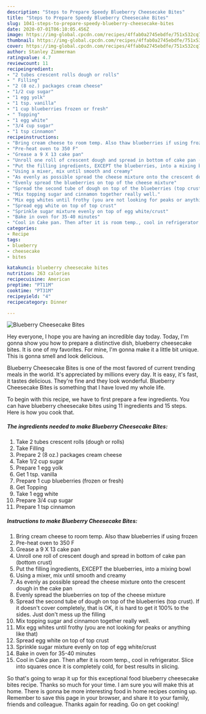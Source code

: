 ```yaml
---
description: "Steps to Prepare Speedy Blueberry Cheesecake Bites"
title: "Steps to Prepare Speedy Blueberry Cheesecake Bites"
slug: 1041-steps-to-prepare-speedy-blueberry-cheesecake-bites
date: 2020-07-01T06:10:05.456Z
image: https://img-global.cpcdn.com/recipes/4ffab0a2745ebdfe/751x532cq70/blueberry-cheesecake-bites-recipe-main-photo.jpg
thumbnail: https://img-global.cpcdn.com/recipes/4ffab0a2745ebdfe/751x532cq70/blueberry-cheesecake-bites-recipe-main-photo.jpg
cover: https://img-global.cpcdn.com/recipes/4ffab0a2745ebdfe/751x532cq70/blueberry-cheesecake-bites-recipe-main-photo.jpg
author: Stanley Zimmerman
ratingvalue: 4.7
reviewcount: 11
recipeingredient:
- "2 tubes crescent rolls dough or rolls"
- " Filling"
- "2 (8 oz.) packages cream cheese"
- "1/2 cup sugar"
- "1 egg yolk"
- "1 tsp. vanilla"
- "1 cup blueberries frozen or fresh"
- " Topping"
- "1 egg white"
- "3/4 cup sugar"
- "1 tsp cinnamon"
recipeinstructions:
- "Bring cream cheese to room temp. Also thaw blueberries if using frozen"
- "Pre-heat oven to 350 F"
- "Grease a 9 X 13 cake pan"
- "Unroll one roll of crescent dough and spread in bottom of cake pan (bottom crust)"
- "Put the filling ingredients, EXCEPT the blueberries, into a mixing bowl"
- "Using a mixer, mix until smooth and creamy"
- "As evenly as possible spread the cheese mixture onto the crescent dough in the cake pan"
- "Evenly spread the blueberries on top of the cheese mixture"
- "Spread the second tube of dough on top of the blueberries (top crust). If it doesn&#39;t cover completely, that is OK, it is hard to get it 100% to the sides. Just don&#39;t mess up the filling"
- "Mix topping sugar and cinnamon together really well."
- "Mix egg whites until frothy (you are not looking for peaks or anything like that)"
- "Spread egg white on top of top crust"
- "Sprinkle sugar mixture evenly on top of egg white/crust"
- "Bake in oven for 35-40 minutes"
- "Cool in Cake pan. Then after it is room temp., cool in refrigerator. Slice into squares once it is completely cold, for best results in slicing."
categories:
- Recipe
tags:
- blueberry
- cheesecake
- bites

katakunci: blueberry cheesecake bites 
nutrition: 263 calories
recipecuisine: American
preptime: "PT11M"
cooktime: "PT31M"
recipeyield: "4"
recipecategory: Dinner

---
```



![Blueberry Cheesecake Bites](https://img-global.cpcdn.com/recipes/4ffab0a2745ebdfe/751x532cq70/blueberry-cheesecake-bites-recipe-main-photo.jpg)

Hey everyone, I hope you are having an incredible day today. Today, I'm gonna show you how to prepare a distinctive dish, blueberry cheesecake bites. It is one of my favorites. For mine, I'm gonna make it a little bit unique. This is gonna smell and look delicious.



Blueberry Cheesecake Bites is one of the most favored of current trending meals in the world. It's appreciated by millions every day. It is easy, it's fast, it tastes delicious. They're fine and they look wonderful. Blueberry Cheesecake Bites is something that I have loved my whole life.


To begin with this recipe, we have to first prepare a few ingredients. You can have blueberry cheesecake bites using 11 ingredients and 15 steps. Here is how you cook that.

<!--inarticleads1-->

##### The ingredients needed to make Blueberry Cheesecake Bites:

1. Take 2 tubes crescent rolls (dough or rolls)
1. Take  Filling
1. Prepare 2 (8 oz.) packages cream cheese
1. Take 1/2 cup sugar
1. Prepare 1 egg yolk
1. Get 1 tsp. vanilla
1. Prepare 1 cup blueberries (frozen or fresh)
1. Get  Topping
1. Take 1 egg white
1. Prepare 3/4 cup sugar
1. Prepare 1 tsp cinnamon




<!--inarticleads2-->

##### Instructions to make Blueberry Cheesecake Bites:

1. Bring cream cheese to room temp. Also thaw blueberries if using frozen
1. Pre-heat oven to 350 F
1. Grease a 9 X 13 cake pan
1. Unroll one roll of crescent dough and spread in bottom of cake pan (bottom crust)
1. Put the filling ingredients, EXCEPT the blueberries, into a mixing bowl
1. Using a mixer, mix until smooth and creamy
1. As evenly as possible spread the cheese mixture onto the crescent dough in the cake pan
1. Evenly spread the blueberries on top of the cheese mixture
1. Spread the second tube of dough on top of the blueberries (top crust). If it doesn&#39;t cover completely, that is OK, it is hard to get it 100% to the sides. Just don&#39;t mess up the filling
1. Mix topping sugar and cinnamon together really well.
1. Mix egg whites until frothy (you are not looking for peaks or anything like that)
1. Spread egg white on top of top crust
1. Sprinkle sugar mixture evenly on top of egg white/crust
1. Bake in oven for 35-40 minutes
1. Cool in Cake pan. Then after it is room temp., cool in refrigerator. Slice into squares once it is completely cold, for best results in slicing.




So that's going to wrap it up for this exceptional food blueberry cheesecake bites recipe. Thanks so much for your time. I am sure you will make this at home. There is gonna be more interesting food in home recipes coming up. Remember to save this page in your browser, and share it to your family, friends and colleague. Thanks again for reading. Go on get cooking!
